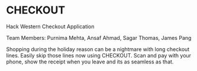 # CHECKOUT
Hack Western Checkout Application

Team Members: Purnima Mehta, Ansaf Ahmad, Sagar Thomas, James Pang

Shopping during the holiday reason can be a nightmare with long checkout lines. 
Easily skip those lines now using CHECKOUT. Scan and pay with your phone, show the receipt when you leave and its as seamless as that.

